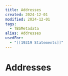 ```yaml
---
title: Addresses
created: 2024-12-01
modified: 2024-12-01
tags:
  - TBSMetadata
alias: Addresses
usedFor:
  - "[[19319 Statements]]"
---
```

# Addresses
